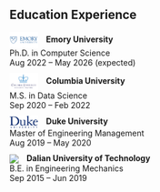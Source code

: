 ## Education Experience
<ul style="list-style-type:none; padding:0;">
    <li style="margin-bottom:10px;">
        <img src="../assets/img/emory.png" width="10%" style="vertical-align:middle; margin-right:10px;">
        <b>Emory University</b><br>
        Ph.D. in Computer Science<br>
        Aug 2022 – May 2026 (expected)
    </li>
    <li style="margin-bottom:10px;">
        <img src="../assets/img/columbia.png" width="10%" style="vertical-align:middle; margin-right:10px;">
        <b>Columbia University</b><br>
        M.S. in Data Science<br>
        Sep 2020 – Feb 2022
    </li>
    <li style="margin-bottom:10px;">
        <img src="../assets/img/duke.png" width="10%" style="vertical-align:middle; margin-right:10px;">
        <b>Duke University</b><br>
        Master of Engineering Management<br>
        Aug 2019 – May 2020
    </li>
    <li style="margin-bottom:10px;">
        <img src="../assets/img/dalian.png" width="10%" style="vertical-align:middle; margin-right:10px;">
        <b>Dalian University of Technology</b><br>
        B.E. in Engineering Mechanics<br>
        Sep 2015 – Jun 2019
    </li>
</ul>

